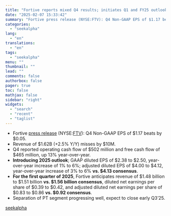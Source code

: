 ```yaml
---
title: "Fortive reports mixed Q4 results; initiates Q1 and FY25 outlook"
date: "2025-02-07 15:33:42"
summary: "Fortive press release (NYSE:FTV): Q4 Non-GAAP EPS of $1.17 beats by $0.05. Revenue of $1.62B (+2.5% Y/Y) misses by $10M. Q4 reported operating cash flow of $502 million and free cash flow of $465 million, up 13% year-over-year. Introducing 2025 outlook; GAAP diluted EPS of $2.38 to $2.50, year-over-year increase..."
categories:
  - "seekalpha"
lang:
  - "en"
translations:
  - "en"
tags:
  - "seekalpha"
menu: ""
thumbnail: ""
lead: ""
comments: false
authorbox: false
pager: true
toc: false
mathjax: false
sidebar: "right"
widgets:
  - "search"
  - "recent"
  - "taglist"
---
```


* Fortive [press release](https://seekingalpha.com/pr/19995430-fortive-reports-strong-fourth-quarter-and-full-year-2024-results-introduces-first-quarter-and) (NYSE:[FTV](https://seekingalpha.com/symbol/FTV "Fortive Corporation")): Q4 Non-GAAP EPS of $1.17  beats by $0.05.
* Revenue of $1.62B (+2.5% Y/Y)  misses by $10M.
* Q4 reported operating cash flow of $502 million and free cash flow of $465 million, up 13% year-over-year.
* **Introducing 2025 outlook**; GAAP diluted EPS of $2.38 to $2.50, year-over-year increase of 1% to 6%; adjusted diluted EPS of $4.00 to $4.12, year-over-year increase of 3% to 6% **vs. $4.13 consensus**.
* **For the first quarter of 2025**, Fortive anticipates revenue of $1.48 billion to $1.51 billion **vs. $1.56 billion consensus**, diluted net earnings per share of $0.39 to $0.42, and adjusted diluted net earnings per share of $0.83 to $0.86 **vs. $0.92 consensus**.
* Separation of PT segment progressing well, expect to close early Q3’25.

[seekalpha](https://seekingalpha.com/news/4405079-fortive-reports-mixed-q4-results-initiates-q1-and-raises-fy25-outlook)
